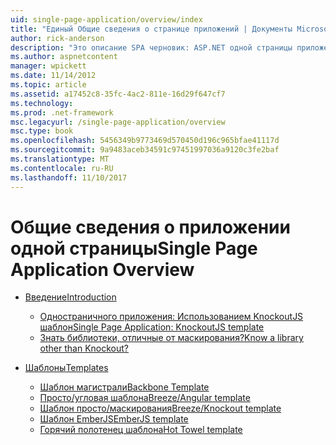 ```yaml
---
uid: single-page-application/overview/index
title: "Единый Общие сведения о странице приложений | Документы Microsoft"
author: rick-anderson
description: "Это описание SPA черновик: ASP.NET одной страницы приложений (SPA) — это новая функция в бета-тестировании MVC 4. Он обеспечивает более высокую end-to-end e..."
ms.author: aspnetcontent
manager: wpickett
ms.date: 11/14/2012
ms.topic: article
ms.assetid: a17452c8-35fc-4ac2-811e-16d29f647cf7
ms.technology: 
ms.prod: .net-framework
msc.legacyurl: /single-page-application/overview
msc.type: book
ms.openlocfilehash: 5456349b9773469d570450d196c965bfae41117d
ms.sourcegitcommit: 9a9483aceb34591c97451997036a9120c3fe2baf
ms.translationtype: MT
ms.contentlocale: ru-RU
ms.lasthandoff: 11/10/2017
---
```

<a name="single-page-application-overview"></a><span data-ttu-id="d8c44-104">Общие сведения о приложении одной страницы</span><span class="sxs-lookup"><span data-stu-id="d8c44-104">Single Page Application Overview</span></span>
====================
- [<span data-ttu-id="d8c44-105">Введение</span><span class="sxs-lookup"><span data-stu-id="d8c44-105">Introduction</span></span>](introduction/index.md)

    - [<span data-ttu-id="d8c44-106">Одностраничного приложения: Использованием KnockoutJS шаблон</span><span class="sxs-lookup"><span data-stu-id="d8c44-106">Single Page Application: KnockoutJS template</span></span>](introduction/knockoutjs-template.md)
    - [<span data-ttu-id="d8c44-107">Знать библиотеки, отличные от маскирования?</span><span class="sxs-lookup"><span data-stu-id="d8c44-107">Know a library other than Knockout?</span></span>](introduction/other-libraries.md)
- [<span data-ttu-id="d8c44-108">Шаблоны</span><span class="sxs-lookup"><span data-stu-id="d8c44-108">Templates</span></span>](templates/index.md)

    - [<span data-ttu-id="d8c44-109">Шаблон магистрали</span><span class="sxs-lookup"><span data-stu-id="d8c44-109">Backbone Template</span></span>](templates/backbonejs-template.md)
    - [<span data-ttu-id="d8c44-110">Просто/угловая шаблона</span><span class="sxs-lookup"><span data-stu-id="d8c44-110">Breeze/Angular template</span></span>](templates/breezeangular-template.md)
    - [<span data-ttu-id="d8c44-111">Шаблон просто/маскирования</span><span class="sxs-lookup"><span data-stu-id="d8c44-111">Breeze/Knockout template</span></span>](templates/breezeknockout-template.md)
    - [<span data-ttu-id="d8c44-112">Шаблон EmberJS</span><span class="sxs-lookup"><span data-stu-id="d8c44-112">EmberJS template</span></span>](templates/emberjs-template.md)
    - [<span data-ttu-id="d8c44-113">Горячий полотенец шаблона</span><span class="sxs-lookup"><span data-stu-id="d8c44-113">Hot Towel template</span></span>](templates/hottowel-template.md)
